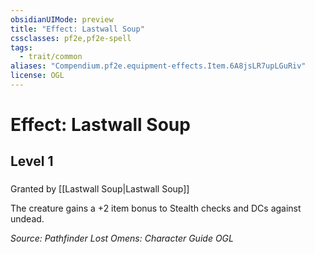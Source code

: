 ```yaml
---
obsidianUIMode: preview
title: "Effect: Lastwall Soup"
cssclasses: pf2e,pf2e-spell
tags:
  - trait/common
aliases: "Compendium.pf2e.equipment-effects.Item.6A8jsLR7upLGuRiv"
license: OGL
---
```

# Effect: Lastwall Soup
## Level 1
### 






Granted by [[Lastwall Soup|Lastwall Soup]]

The creature gains a +2 item bonus to Stealth checks and DCs against undead.

*Source: Pathfinder Lost Omens: Character Guide*
*OGL*